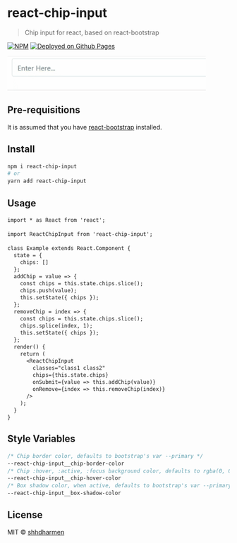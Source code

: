 # react-chip-input

> Chip input for react, based on react-bootstrap

[![NPM](https://img.shields.io/npm/v/react-chip-input.svg)](https://www.npmjs.com/package/react-chip-input)
[![Deployed on Github Pages](https://img.shields.io/badge/github--pages-online-blue.svg)](https://shhdharmen.github.io/react-chip-input/ "Deployed on Github Pages")

![GIF Example](./chrome-capture.gif)

## Pre-requisitions

It is assumed that you have [react-bootstrap](https://react-bootstrap.github.io/getting-started/introduction#installation) installed.

## Install

```bash
npm i react-chip-input
# or
yarn add react-chip-input
```

## Usage

```tsx
import * as React from 'react';

import ReactChipInput from 'react-chip-input';

class Example extends React.Component {
  state = {
    chips: []
  };
  addChip = value => {
    const chips = this.state.chips.slice();
    chips.push(value);
    this.setState({ chips });
  };
  removeChip = index => {
    const chips = this.state.chips.slice();
    chips.splice(index, 1);
    this.setState({ chips });
  };
  render() {
    return (
      <ReactChipInput
        classes="class1 class2"
        chips={this.state.chips}
        onSubmit={value => this.addChip(value)}
        onRemove={index => this.removeChip(index)}
      />
    );
  }
}
```

## Style Variables

```css
/* Chip border color, defaults to bootstrap's var --primary */
--react-chip-input__chip-border-color
/* Chip :hover, :active, :focus background color, defaults to rgba(0, 0, 0, 0.05) */
--react-chip-input__chip-hover-color
/* Box shadow color, when active, defaults to bootstrap's var --primary */
--react-chip-input__box-shadow-color
```

## License

MIT © [shhdharmen](https://github.com/shhdharmen)
